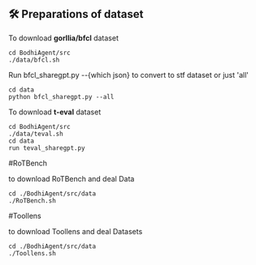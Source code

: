 ## 🛠️ Preparations of dataset

To download **gorllia/bfcl** dataset

```
cd BodhiAgent/src
./data/bfcl.sh
```
Run bfcl_sharegpt.py --{which json} to convert to stf dataset or just 'all'
```
cd data
python bfcl_sharegpt.py --all
```

To download **t-eval** dataset

```
cd BodhiAgent/src
./data/teval.sh
cd data
run teval_sharegpt.py 
```

#RoTBench

to download RoTBench and deal Data
```
cd ./BodhiAgent/src/data
./RoTBench.sh
```

#Toollens

to download Toollens and deal Datasets
```
cd ./BodhiAgent/src/data
./Toollens.sh
```
